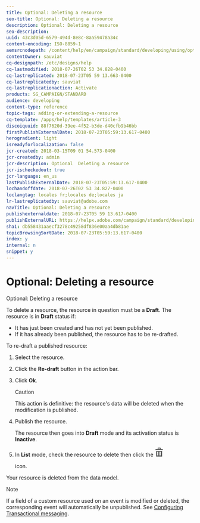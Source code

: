 ```yaml
---
title: Optional: Deleting a resource
seo-title: Optional: Deleting a resource
description: Optional: Deleting a resource
seo-description: 
uuid: 43c3d05d-6579-494d-8e8c-8aa59478a34c
content-encoding: ISO-8859-1
aemsrcnodepath: /content/help/en/campaign/standard/developing/using/optional--deleting-a-resource
contentOwner: sauviat
cq-designpath: /etc/designs/help
cq-lastmodified: 2018-07-26T02 53 34.828-0400
cq-lastreplicated: 2018-07-23T05 59 13.663-0400
cq-lastreplicatedby: sauviat
cq-lastreplicationaction: Activate
products: SG_CAMPAIGN/STANDARD
audience: developing
content-type: reference
topic-tags: adding-or-extending-a-resource
cq-template: /apps/help/templates/article-3
discoiquuid: 88f7620d-39ee-4f52-b3de-d40cfb9b46bb
firstPublishExternalDate: 2018-07-23T05:59:13.617-0400
herogradient: light
isreadyforlocalization: false
jcr-created: 2018-03-15T09 01 54.573-0400
jcr-createdby: admin
jcr-description: Optional  Deleting a resource
jcr-ischeckedout: true
jcr-language: en_us
lastPublishExternalDate: 2018-07-23T05:59:13.617-0400
lochandoffdate: 2018-07-26T02 53 34.827-0400
loclangtag: locales fr;locales de;locales ja
lr-lastreplicatedby: sauviat@adobe.com
navTitle: Optional: Deleting a resource
publishexternaldate: 2018-07-23T05 59 13.617-0400
publishExternalURL: https://helpx.adobe.com/campaign/standard/developing/using/optional--deleting-a-resource.html
sha1: db558431aaecf3278c49258df836e00aa4db81ae
topicBrowsingSortDate: 2018-07-23T05:59:13.617-0400
index: y
internal: n
snippet: y
---
```


# Optional: Deleting a resource

Optional: Deleting a resource

To delete a resource, the resource in question must be a **Draft**. The resource is in **Draft** status if:

* It has just been created and has not yet been published.
* If it has already been published, the resource has to be re-drafted.

To re-draft a published resource:

1. Select the resource.
1. Click the **Re-draft** button in the action bar.
1. Click **Ok**.

   >[!CAUTION]
   >
   >This action is definitive: the resource's data will be deleted when the modification is published.

1. Publish the resource.

   The resource then goes into **Draft** mode and its activation status is **Inactive**.

1. In **List** mode, check the resource to delete then click the  ![](assets/delete_darkgrey-24px.png)

   icon.

Your resource is deleted from the data model.

>[!NOTE]
>
>If a field of a custom resource used on an event is modified or deleted, the corresponding event will automatically be unpublished. See [Configuring Transactional messaging](../../administration/using/configuring-transactional-messaging.md).

